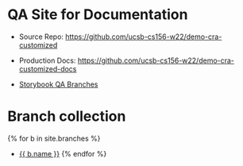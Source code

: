 ---
---

# QA Site for Documentation 

* Source Repo: <https://github.com/ucsb-cs156-w22/demo-cra-customized>
* Production Docs: <https://github.com/ucsb-cs156-w22/demo-cra-customized-docs>

* [Storybook QA Branches](storybook-qa-list/)

# Branch collection

{% for b in site.branches %}
* [{{ b.name }}](/storybook-qa/{{b.name}})
{% endfor %}